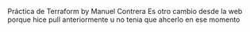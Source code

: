 Práctica de Terraform by Manuel Contrera 
Es otro cambio desde la web porque hice pull anteriormente u no tenia que ahcerlo en ese momento
